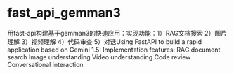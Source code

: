 # fast_api_gemman3
用fast-api构建基于gemman3的快速应用：实现功能：1）RAG文档搜索  2）图片理解 3）视频理解 4）代码审查 5）对话Using FastAPI to build a rapid application based on Gemini 1.5: Implementation features:  RAG document search  Image understanding  Video understanding  Code review  Conversational interaction
